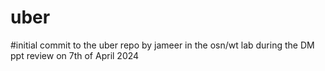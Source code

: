 # uber

#initial commit to the uber repo by jameer in the osn/wt lab during the DM ppt review on 7th of April 2024